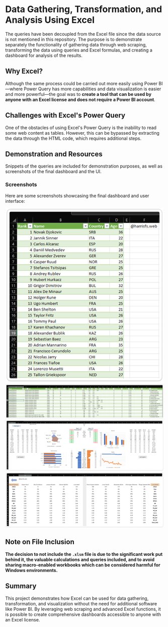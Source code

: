 # Data Gathering, Transformation, and Analysis Using Excel

The queries have been decoupled from the Excel file since the data source is not mentioned in this repository. The purpose is to demonstrate separately the functionality of gathering data through web scraping, transforming the data using queries and Excel formulas, and creating a dashboard for analysis of the results.

## Why Excel?

Although the same process could be carried out more easily using Power BI—where Power Query has more capabilities and data visualization is easier and more powerful—the goal was to **create a tool that can be used by anyone with an Excel license and does not require a Power BI account**.

## Challenges with Excel's Power Query

One of the obstacles of using Excel's Power Query is the inability to read some web content as tables. However, this can be bypassed by extracting the data through the HTML code, which requires additional steps.

## Demonstration and Resources

Snippets of the queries are included for demonstration purposes, as well as screenshots of the final dashboard and the UI.

### Screenshots

Here are some screenshots showcasing the final dashboard and user interface:

![alt text](rankings.png)
![alt text](results.png)
![alt text](head2head_dashboard.png)
![alt text](last5games_details.png)

## Note on File Inclusion

**The decision to not include the `.xlsm` file is due to the significant work put behind it, the valuable calculations and queries included, and to avoid sharing macro-enabled workbooks which can be considered harmful for Windows environments.**

## Summary

This project demonstrates how Excel can be used for data gathering, transformation, and visualization without the need for additional software like Power BI. By leveraging web scraping and advanced Excel functions, it is possible to create comprehensive dashboards accessible to anyone with an Excel license.
